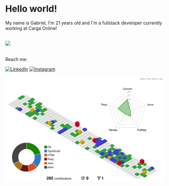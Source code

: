 <h1>Hello world!</h1>

<p align="left"> 
  My name is Gabriel, I'm 21 years old and I'm a fullstack developer currently working at Carga Online!
</p>
<div style="display: inline_block"><br>
  	<img src="https://skillicons.dev/icons?i=ts,js,go,rust,python,postgres,linux,nodejs,adonis,nest,react,redux,vite,next,vercel,git,nginx,postman,arch,dotnet,tailwind,unity&perline=25&theme=dark" />
</div> 
</br>

<p align="left">
  Reach me:
</p>

<p align="left">
  <a href="https://www.linkedin.com/in/gabriel-zirondi-di-gennaro-0347b0254/?locale=en_US" title="LinkedIn">
  <img src="https://img.shields.io/badge/-Linkedin-0e76a8?style=flat-square&logo=Linkedin&logoColor=white&link=https://www.linkedin.com/in/gabriel-zirondi-di-gennaro-0347b0254/?locale=en_US" alt="LinkedIn"/></a>
  <a href="https://www.instagram.com/bielgennaro/" title="Instagram">
  <img src="https://img.shields.io/badge/-Instagram-DF0174?style=flat-square&labelColor=DF0174&logo=instagram&logoColor=white&link=[LINK-DO-SEU-INSTAGRAM](https://www.instagram.com/bielgennaro/)" alt="Instagram"/></a>
</p>


![](./profile-3d-contrib/profile-gitblock.svg)
